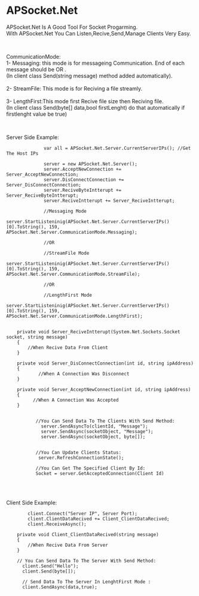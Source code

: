 # APSocket.Net
APSocket.Net Is A Good Tool For Socket Progarming.</br>
With APSocket.Net You Can Listen,Recive,Send,Manage Clients Very Easy.

</br>

CommunicationMode:</br>
1- Messaging: this mode is for messageing Communication. End of each message should be <EOF> OR <FOF>.</br>
(In client class Send(string message) method added <EOF> automatically).</br></br>
2- StreamFile: This mode is for Reciving a file streamly.</br></br>
3- LengthFirst:This mode first Recive file size then Reciving file.</br>
(In client class Send(byte[] data,bool firstLenght) do that automatically if firstlenght value be true)


</br>


Server Side Example:</br>

                  var all = APSocket.Net.Server.CurrentServerIPs(); //Get The Host IPs

                  server = new APSocket.Net.Server();
                  server.AcceptNewConnection += Server_AcceptNewConnection;
                  server.DisConnectConnection += Server_DisConnectConnection;
                  server.ReciveByteIntterupt += Server_ReciveByteIntterupt;
                  server.ReciveIntterupt += Server_ReciveIntterupt;
                  
                  //Messaging Mode
                  server.StartListeninig(APSocket.Net.Server.CurrentServerIPs()[0].ToString(), 159,                   APSocket.Net.Server.CommunicationMode.Messaging);
                  
                  //OR
                  
                  //StreamFile Mode
                  server.StartListeninig(APSocket.Net.Server.CurrentServerIPs()[0].ToString(), 159,                   APSocket.Net.Server.CommunicationMode.StreamFile);
                  
                  //OR
                  
                  //LengthFirst Mode
                  server.StartListeninig(APSocket.Net.Server.CurrentServerIPs()[0].ToString(), 159,                   APSocket.Net.Server.CommunicationMode.LengthFirst);


        private void Server_ReciveIntterupt(System.Net.Sockets.Socket socket, string message)
        {
            //When Recive Data From Client
        }

        private void Server_DisConnectConnection(int id, string ipAddress)
        {
                //When A Connection Was Disconnect
        }

        private void Server_AcceptNewConnection(int id, string ipAddress)
        {
              //When A Connection Was Accepted
        }


               //You Can Send Data To The Clients With Send Method:
                 server.SendAsyncTo(clientId, "Message");
                 server.SendAsync(socketObject, "Message");
                 server.SendAsync(socketObject, byte[]);


               //You Can Update Clients Status:
                server.RefreshConnectionState();

               //You Can Get The Specified Client By Id:
               Socket = server.GetAcceptedConnection(Client Id)
               
</br>
</br>

Client Side Example:</br>

            client.Connect("Server IP", Server Port);
            client.ClientDataRecived += Client_ClientDataRecived;
            client.ReceiveAsync();

        private void Client_ClientDataRecived(string message)
        {
            //When Recive Data From Server
        }

        // You Can Send Data To The Server With Send Method:
          client.Send("Hello");
          client.Send(byte[]);
          
          // Send Data To The Server In LenghtFirst Mode :
          client.SendAsync(data,true);

